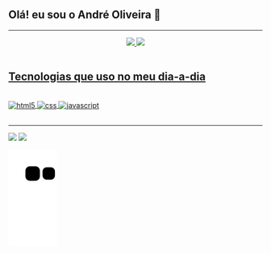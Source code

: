 
## Olá! eu sou o André Oliveira 👋

---



<div align="center">
  <a href="https://github.com/andreoliveiraluiz">
  <img height="180em" src="https://github-readme-stats.vercel.app/api?username=andreoliveiraluiz&show_icons=true&theme=dark&include_all_commits=true&count_private=true"/>

  <img height="180em" src="https://github-readme-stats.vercel.app/api/top-langs/?username=andreoliveiraluiz&layout=compact&langs_count=7&theme=dark"/>
</div><br/>


## Tecnologias que uso no meu dia-a-dia

<div style="display: inline_block"><br/>
<img align="center" alt="html5"src="https://img.shields.io/badge/HTML5-E34F26?style=for-the-badge&logo=html5&logoColor=white"/>
<img align="center" alt="css"src="https://img.shields.io/badge/CSS3-1572B6?style=for-the-badge&logo=css3&logoColor=white"/>
<img align="center" alt="javascript"src="https://img.shields.io/badge/JavaScript-F7DF1E?style=for-the-badge&logo=javascript&logoColor=black"/>
</div><br/>

---


<a href="https://www.linkedin.com/in/andre-luiz-de-oliveira/" target="_blank"><img src="https://img.shields.io/badge/LinkedIn-0077B5?style=for-the-badge&logo=linkedin&logoColor=white" target="_blank"></a>
<a href = "mailto:andreluizoliveira.dev@gmail.com"><img src="https://img.shields.io/badge/Gmail-D14836?style=for-the-badge&logo=gmail&logoColor=white" target="_blank"></a>

![snake gif](https://github.com/Formandodev/Formandodev/blob/output/github-contribution-grid-snake.svg)
